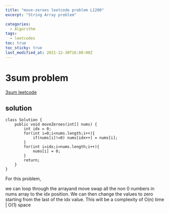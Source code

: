 ```yaml
---
title: "move-zeroes leetcode problem L1200"
excerpt: "String Array problem"

categories:
  - Algorithm
tags:
  - leetcodes
toc: true
toc_sticky: true
last_modified_at: 2021-12-30T16:00:00Z
---
```


# 3sum problem 

[3sum leetcode](https://leetcode.com/problems/move-zeroes/submissions/)

## solution
```
class Solution {
    public void moveZeroes(int[] nums) {
        int idx = 0;
        for(int i=0;i<nums.length;i++){
            if(nums[i]!=0) nums[idx++] = nums[i]; 
        }
        for(int i=idx;i<nums.length;i++){
            nums[i] = 0;
        }
        return;
    }
}
```
For this problem, 

we can loop through the arrayand move swap all the non 0 numbers in nums array to the idx position. We can then change the values to zero starting from the last of the idx value. 
This will be a complexity of O(n) time | O(1) space